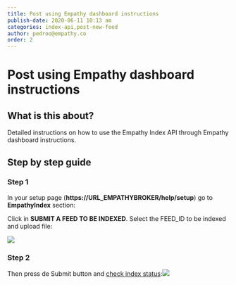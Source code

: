```yaml
---
title: Post using Empathy dashboard instructions
publish-date: 2020-06-11 10:13 am
categories: index-api,post-new-feed
author: pedroo@empathy.co
order: 2
---
```


# Post using Empathy dashboard instructions

## What is this about?
Detailed instructions on how to use the Empathy Index API through Empathy dashboard instructions.

## Step by step guide
### Step 1
In your setup page (**https://URL_EMPATHYBROKER/help/setup**) go to **EmpathyIndex** section:

Click in **SUBMIT A FEED TO BE INDEXED**. Select the FEED_ID to be indexed and upload file:

![](https://searchbroker.atlassian.net/wiki/download/attachments/78260167/image2017-2-3_15-5-4.png?version=1&modificationDate=1486130707289&cacheVersion=1&api=v2)

### Step 2
Then press de Submit button and [check index status](https://bitbucket.org/empathybroker/empathybroker-api-guide/wiki/index/IndexHome/latestjobs):![](https://searchbroker.atlassian.net/wiki/download/attachments/78260167/image2017-2-3_15-6-33.png?version=1&modificationDate=1486130796244&cacheVersion=1&api=v2)


